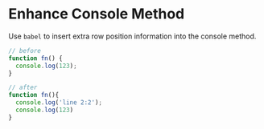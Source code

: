 # Enhance Console Method

Use `babel` to insert extra row position information into the console method.

```js
// before
function fn() {
  console.log(123);
}

// after
function fn(){
  console.log('line 2:2');
  console.log(123)
}
```
